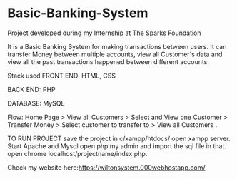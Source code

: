 # Basic-Banking-System
Project developed during my Internship at The Sparks Foundation

It is a Basic Banking System for making transactions between users. It can transfer Money between multiple accounts, view all Customer's data and view all the past transactions happened between different accounts.

Stack used
FRONT END: HTML, CSS

BACK END: PHP

DATABASE: MySQL

Flow: Home Page > View all Customers > Select and View one Customer > Transfer Money > Select customer to transfer to > View all Customers .

TO RUN PROJECT save the project in c/xampp/htdocs/ open xampp server. Start Apache and Mysql open php my admin and import the sql file in that. open chrome localhost/projectname/index.php.

Check my website here:https://wiltonsystem.000webhostapp.com/
